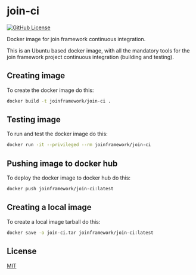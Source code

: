 # join-ci
[![GitHub License](https://img.shields.io/badge/license-MIT-blue.svg)](https://github.com/mrabine/pifan/blob/main/LICENSE)

Docker image for join framework continuous integration.

This is an Ubuntu based docker image, with all the mandatory tools for the join framework project continuous integration (building and testing).

## Creating image

To create the docker image do this:
```bash
docker build -t joinframework/join-ci .
```

## Testing image

To run and test the docker image do this:
```bash
docker run -it --privileged --rm joinframework/join-ci
```

## Pushing image to docker hub

To deploy the docker image to docker hub do this:
```bash
docker push joinframework/join-ci:latest
```

## Creating a local image

To create a local image tarball do this:
```bash
docker save -o join-ci.tar joinframework/join-ci:latest
```

## License

[MIT](https://choosealicense.com/licenses/mit/)
